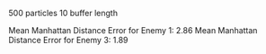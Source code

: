 500 particles
10 buffer length

Mean Manhattan Distance Error for Enemy 1: 2.86
Mean Manhattan Distance Error for Enemy 3: 1.89